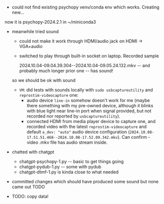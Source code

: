 - could not find existing psychopy venv/conda env which works. Creating new...

now it is psychopy-2024.2.1 in ~/miniconda3

- meanwhile tried sound

  - could not make it work through HDMI/audio jack on HDMI -> VGA+audio
  - switched to play through built-in socket on laptop. Recorded sample

    2024.10.04-09.04.39.304--2024.10.04-09.05.24.132.mkv -- and probably much longer prior one -- has sound!

  so we should be ok with sound

  - `VM`: did tests with sounds locally with `sudo usbcaptureutility` and `reprostim-videocapture` one:
    - audio device `line-in` somehow doesn't work for me (maybe there something with my pre-owned device, although it blinks with blue light near line-in port when signal provided, but not recorded nor reported by `usbcaptureutility`). 
    - connected HDMI from media player device to capture one, and recorded video with the latest `reprostim-videocapture` and default `a_dev: "auto"` audio device configuration (`2024.10.08-17.51.51.468--2024.10.08-17.52.09.342.mkv`). Can confirm - video .mkv file has audio stream inside.

- chatted with chatgpt 

  - chatgpt-psychopy-1.py -- basic to get things going
  - chatgpt-pydub-1.py -- some with pydub
  - chatgpt-dtmf-1.py is kinda close to what needed
 
- committed changes which should have produced some sound but none came out TODO

- TODO: copy data!
